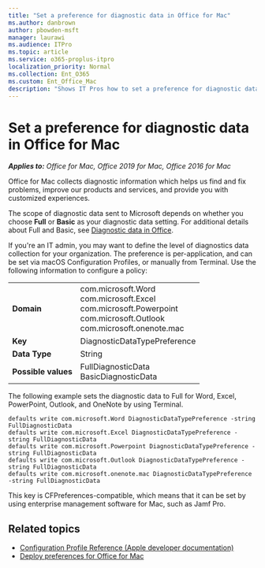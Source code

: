 ```yaml
---
title: "Set a preference for diagnostic data in Office for Mac"
ms.author: danbrown
author: pbowden-msft
manager: laurawi
ms.audience: ITPro
ms.topic: article
ms.service: o365-proplus-itpro
localization_priority: Normal
ms.collection: Ent_O365
ms.custom: Ent_Office_Mac
description: "Shows IT Pros how to set a preference for diagnostic data, either full or basic, for Office for Mac"
---
```


# Set a preference for diagnostic data in Office for Mac

***Applies to:*** *Office for Mac, Office 2019 for Mac, Office 2016 for Mac*


Office for Mac collects diagnostic information which helps us find and fix problems, improve our products and services, and provide you with customized experiences.

The scope of diagnostic data sent to Microsoft depends on whether you choose **Full** or **Basic** as your diagnostic data setting. For additional details about Full and Basic, see [Diagnostic data in Office](https://support.office.com/article/f409137d-15d3-4803-a8ae-d26fcbfc91dd).

If you're an IT admin, you may want to define the level of diagnostics data collection for your organization.  The preference is per-application, and can be set via macOS Configuration Profiles, or manually from Terminal. Use the following information to configure a policy:

|||
|:-----|:-----|
|**Domain** <br/> | com.microsoft.Word  <br/> com.microsoft.Excel  <br/> com.microsoft.Powerpoint  <br/> com.microsoft.Outlook  <br/> com.microsoft.onenote.mac |
|**Key** <br/> |DiagnosticDataTypePreference  <br/> |
|**Data Type** <br/> |String  <br/> |
|**Possible values** <br/> |FullDiagnosticData  <br/> BasicDiagnosticData  <br/> |


The following example sets the diagnostic data to Full for Word, Excel, PowerPoint, Outlook, and OneNote by using Terminal.

    defaults write com.microsoft.Word DiagnosticDataTypePreference -string FullDiagnosticData
    defaults write com.microsoft.Excel DiagnosticDataTypePreference -string FullDiagnosticData
    defaults write com.microsoft.Powerpoint DiagnosticDataTypePreference -string FullDiagnosticData
    defaults write com.microsoft.Outlook DiagnosticDataTypePreference -string FullDiagnosticData
    defaults write com.microsoft.onenote.mac DiagnosticDataTypePreference -string FullDiagnosticData
    

This key is CFPreferences-compatible, which means that it can be set by using enterprise management software for Mac, such as Jamf Pro.
    
## Related topics

- [Configuration Profile Reference (Apple developer documentation)](https://go.microsoft.com/fwlink/p/?linkid=852998)
- [Deploy preferences for Office for Mac](deploy-preferences-for-office-for-mac.md)

